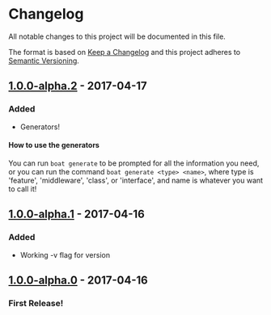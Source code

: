 # Changelog
All notable changes to this project will be documented in this file.

The format is based on [Keep a Changelog](http://keepachangelog.com/) and this project adheres to [Semantic Versioning](http://semver.org/).


## [1.0.0-alpha.2](https://github.com/orbital-js/orbital-cli/releases/tag/v1.0.0-alpha.2) - 2017-04-17
### Added
- Generators!

#### How to use the generators
You can run `boat generate` to be prompted for all the information you need, or you can run the command `boat generate <type> <name>`, where type is 'feature', 'middleware', 'class', or 'interface', and name is whatever you want to call it!

## [1.0.0-alpha.1](https://github.com/orbital-js/orbital-cli/releases/tag/v1.0.0-alpha.1) - 2017-04-16
### Added
- Working -v flag for version

## [1.0.0-alpha.0](https://github.com/orbital-js/orbital-cli/releases/tag/v1.0.0-alpha.0) - 2017-04-16
### First Release!